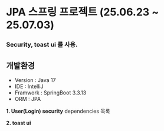 JPA 스프링 프로젝트 (25.06.23 ~ 25.07.03)
=========================================
### Security, toast ui 를 사용.

개발환경
--------
* Version : Java 17
* IDE : IntelliJ
* Framwork : SpringBoot 3.3.13
* ORM : JPA

**1. User(Login) security**
dependencies 목록



**2. toast ui**



